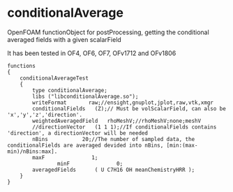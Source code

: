 # conditionalAverage
OpenFOAM functionObject for postProcessing, getting the conditional averaged fields with a given scalarField

It has been tested in OF4, OF6, OF7, OFv1712 and OFv1806
```
functions
{
	conditionalAverageTest
	{
		type conditionalAverage;
		libs ("libconditionalAverage.so");
		writeFormat       raw;//ensight,gnuplot,jplot,raw,vtk,xmgr
		conditionalFields 	(Z);// Must be volScalarField, can also be 'x','y','z','direction'.
		weightedAveragedField   rhoMeshV;//rhoMeshV;none;meshV
		//directionVector	(1 1 1);//If conditionalFields contains 'direction', a directionVector will be needed
		nBins			20;//The number of sampled data, the conditionalFields are averaged devided into nBins, [min:(max-min)/nBins:max].
		maxF               1;
                minF               0;
		averagedFields		( U C7H16 OH meanChemistryHRR );
	}
}
```
